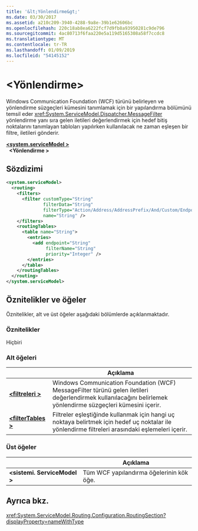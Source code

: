 ```yaml
---
title: '&lt;Yönlendirme&gt;'
ms.date: 03/30/2017
ms.assetid: a210c209-3940-4288-9a8e-39b1e62606bc
ms.openlocfilehash: 220c18ab8ea6222fcf7d9fb8a93950281c9de796
ms.sourcegitcommit: 4ac80713f6faa220e5a119d5165308a58f7ccdc8
ms.translationtype: MT
ms.contentlocale: tr-TR
ms.lasthandoff: 01/09/2019
ms.locfileid: "54145152"
---
```

# <a name="ltroutinggt"></a>&lt;Yönlendirme&gt;

Windows Communication Foundation (WCF) türünü belirleyen ve yönlendirme süzgeçleri kümesini tanımlamak için bir yapılandırma bölümünü temsil eder <xref:System.ServiceModel.Dispatcher.MessageFilter> yönlendirme yanı sıra gelen iletileri değerlendirmek için hedef bitiş noktalarını tanımlayan tabloları yapılırken kullanılacak ne zaman eşleşen bir filtre, iletileri gönderir.

[**\<system.serviceModel >**](system-servicemodel.md)   
&nbsp;&nbsp;**\<Yönlendirme >**
  
## <a name="syntax"></a>Sözdizimi  
  
```xml  
<system.serviceModel>
  <routing>
    <filters>
      <filter customType="String"
              filterData="String"
              filterType="Action/Address/AddressPrefix/And/Custom/Endpoint/MatchAll/XPath"
              name="String" />
    </filters>
    <routingTables>
      <table name="String">
        <entries>
          <add endpoint="String"
               filterName="String"
               priority="Integer" />
        </entries>
      </table>
    </routingTables>
  </routing>
</system.serviceModel>
```  
  
## <a name="attributes-and-elements"></a>Öznitelikler ve öğeler

Öznitelikler, alt ve üst öğeler aşağıdaki bölümlerde açıklanmaktadır.

### <a name="attributes"></a>Öznitelikler

Hiçbiri

### <a name="child-elements"></a>Alt öğeleri

|     | Açıklama |
| --- | ----------- |
| [**\<filtreleri >**](../../../../../docs/framework/configure-apps/file-schema/wcf/filters-of-routing.md) | Windows Communication Foundation (WCF) MessageFilter türünü gelen iletileri değerlendirmek kullanılacağını belirlemek yönlendirme süzgeçleri kümesini içerir. |
| [**\<filterTables >**](../../../../../docs/framework/configure-apps/file-schema/wcf/filtertables.md) | Filtreler eşleştiğinde kullanmak için hangi uç noktaya belirtmek için hedef uç noktalar ile yönlendirme filtreleri arasındaki eşlemeleri içerir. |

### <a name="parent-elements"></a>Üst öğeler

|     | Açıklama |
| --- | ----------- |
| **\<sistemi. ServiceModel >** | Tüm WCF yapılandırma öğelerinin kök öğe. |

## <a name="see-also"></a>Ayrıca bkz.

<xref:System.ServiceModel.Routing.Configuration.RoutingSection?displayProperty=nameWithType>
